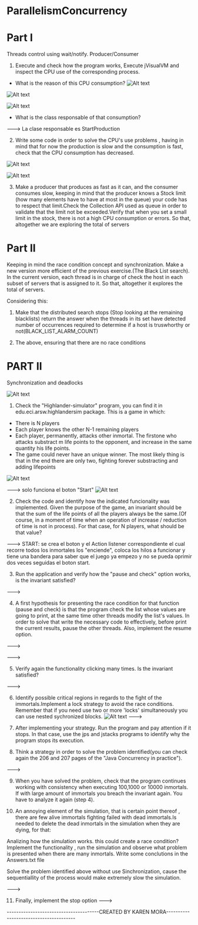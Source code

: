 # ParallelismConcurrency


# Part I
Threads control using wait/notify. Producer/Consumer
1. Execute and check how the program works, Execute jVisualVM and inspect the CPU use of the corresponding process.
- What is the reason of this CPU consumption?
![Alt text](/img/Parte1JVisualVM1.PNG)

![Alt text](/img/Parte1JVisualVM2.PNG)

![Alt text](/img/Parte1JVisualVM3.PNG)

- What is the class responsable of that consumption?

---> La clase responsable es StartProduction

2. Write some code in order to solve the CPU's use problems , having in mind  that for now the production is slow and the consumption is fast, check that the CPU consumption has decreased.

![Alt text](/img/Parte1ConsumoCPU1.PNG)

![Alt text](/img/Parte1ConsumoCPU2.PNG)

3. Make a producer that produces as fast as it can, and the consumer consumes slow, keeping in mind that the producer knows a Stock limit (how many elements have to have at most in the queue) your code has to respect that limit.Check the Collection API used as queue in order to validate that the limit not be exceeded.Verify that when you set a small limit in the stock, there is not a high CPU consumption or errors. So that, altogether we are exploring the total of servers

# Part II

Keeping in mind the race condition concept and synchronization. Make a new version more efficient of the previous exercise.(The Black List search). In the current version, each thread is in charge of check the host in each subset of servers that is assigned to it. So that, altogether it explores the total of servers.

Considering this:

1. Make that the distributed search stops (Stop looking at the remaining blacklists) return the answer when the threads in its set have detected number of occurrences required to determine if a host is truswhorthy or not(BLACK_LIST_ALARM_COUNT)

2. The above, ensuring that there are no race conditions


# PART II

Synchronization and deadlocks

![Alt text](/img/ParteIIviñeta.png)

1. Check the "Highlander-simulator" program, you can find it in edu.eci.arsw.highlandersim package. This is a game in which:

* There is N players
* Each player knows the other N-1 remaining players
* Each player, permanently, attacks other inmortal. The firstone who attacks substract m  life points to the opponent, and increase in the same quantity his life points.
* The game could never have  an unique winner. The most likely thing is that in the end there are only two, fighting forever substracting and adding lifepoints

![Alt text](/img/PARTIIHighlander.png)

---> solo funciona el boton "Start"
![Alt text](/img/PARTIIHighlanderStart.png)

2. Check the code and identify how the indicated funcionality was implemented. Given the purpose of the game, an invariant should be that the sum of the life points of all the players always be the same.(Of course, in a moment of time when an operation of increase / reduction of time is not in process). For that case, for N players, what should be that value?

---> START: se crea el boton y el Action listener correspondiente  el cual recorre todos los inmortales  los "enciende", coloca los hilos a funcionar y tiene una bandera para saber que el juego ya empezo y no se pueda oprimir dos veces seguidas el boton start.

3. Run the application and verify how the "pause and check" option works, is the invariant satisfied?

--->

4. A first hypothesis for presenting the race condition for that function (pause and check) is that the program check the list whose values ​​are going to print, at the same time other threads modify the list's values. In order to solve that write the necessary code to effectively, before print the current results, pause the other threads. Also, implement the resume option.

--->

--->

5. Verify again the functionality clicking many times. Is the invariant satisfied?

--->


6. Identify possible critical regions in regards to the fight of the immortals.Implement a lock strategy to avoid the race conditions. Remember that if you need use two or more 'locks' simultaneously you can use nested sychronized blocks.
![Alt text](/img/PARTIIsyncLock.png)
--->

7. After implementing your strategy. Run the program and pay attention if it stops. In that case, use the jps and jstacks programs to identify why the program stops its execution.


8. Think a strategy in order to solve the problem identified(you can check again the 206 and 207 pages of the "Java Concurrency in practice").

--->

9. When you have solved the problem, check that the program continues working with consistency when executing 100,1000 or 10000 inmortals. If with large amount of immortals you breach the invariant again. You have to analyze it again (step 4).

10. An annoying element of the simulation, that is certain point thereof , there are few alive immortals  fighting failed with dead immortals.Is needed to delete the dead inmortals in the simulation when they are dying, for that:

Analizing how the simulation works. this could create a race condition? Implement the functionality , run the simulation and observe what problem is presented when there are many inmortals. Write some conclutions in the Answers.txt file

Solve the problem identified above without use Sinchronization, cause the sequentiallity of the process would make extremely slow the simulation.

--->

11. Finally, implement the stop option
--->












---------------------------------------CREATED BY KAREN MORA---------------------------------------
